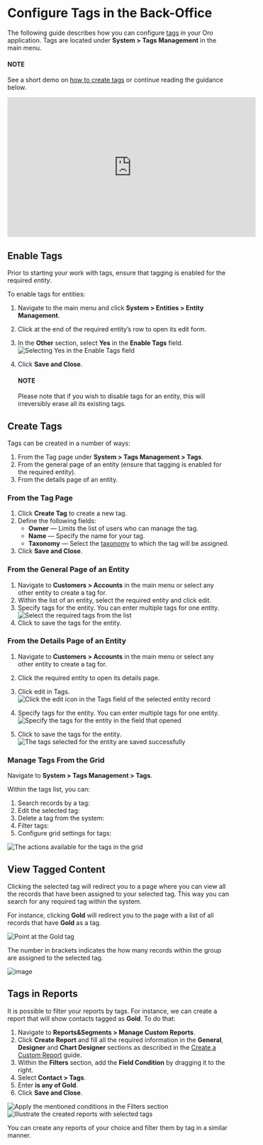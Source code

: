 <a id="user-guide-system-tags-management-tags"></a>

# Configure Tags in the Back-Office

The following guide describes how you can configure [tags](../../../glossary.md#term-Tag) in your Oro application. Tags are located under **System > Tags Management** in the main menu.

#### NOTE
See a short demo on <a href="https://academy.oroinc.com/media-library/tags-taxonomies" target="_blank">how to create tags</a> or continue reading the guidance below.

<iframe width="560" height="315" src="https://www.youtube.com/embed/RBY6dvZc55E" frameborder="0" allowfullscreen></iframe>

## Enable Tags

Prior to starting your work with tags, ensure that tagging is enabled for the required *entity*.

To enable tags for entities:

1. Navigate to the main menu and click **System > Entities > Entity Management**.
2. Click <i class="fa fa-edit fa-lg" aria-hidden="true"></i> at the end of the required entity’s row to open its edit form.
3. In the **Other** section, select **Yes** in the **Enable Tags** field.
   ![Selecting Yes in the Enable Tags field](user/img/system/tags_management/enable_tags_4.png)
4. Click **Save and Close**.

   #### NOTE
   Please note that if you wish to disable tags for an entity, this will irreversibly erase all its existing tags.

## Create Tags

Tags can be created in a number of ways:

1. From the Tag page under **System > Tags Management > Tags**.
2. From the general page of an entity (ensure that tagging is enabled for the required entity).
3. From the details page of an entity.

### From the Tag Page

1. Click **Create Tag** to create a new tag.
2. Define the following fields:
   * **Owner** — Limits the list of users who can manage the tag.
   * **Name** — Specify the name for your tag.
   * **Taxonomy** — Select the [taxonomy](taxonomies.md#user-guide-system-tags-management-taxonomies) to which the tag will be assigned.
3. Click **Save and Close**.

### From the General Page of an Entity

1. Navigate to **Customers > Accounts** in the main menu or select any other entity to create a tag for.
2. Within the list of an entity, select the required entity and click <i class="fas fa-pencil-alt" aria-hidden="true"></i> edit.
3. Specify tags for the entity. You can enter multiple tags for one entity.
   ![Select the required tags from the list](user/img/system/tags_management/entity_grid_inline_tag_12.png)
4. Click <i class="fa fa-check fa-lg" aria-hidden="true"></i> to save the tags for the entity.

### From the Details Page of an Entity

1. Navigate to **Customers > Accounts** in the main menu or select any other entity to create a tag for.
2. Click the required entity to open its details page.

1. Click <i class="fas fa-pencil-alt" aria-hidden="true"></i> edit in Tags.
   ![Click the edit icon in the Tags field of the selected entity record](user/img/system/tags_management/entity_view_page_14.png)
2. Specify tags for the entity. You can enter multiple tags for one entity.
   ![Specify the tags for the entity in the field that opened](user/img/system/tags_management/entity_view_page_15.png)
3. Click <i class="fa fa-check fa-lg" aria-hidden="true"></i> to save the tags for the entity.
   ![The tags selected for the entity are saved successfully](user/img/system/tags_management/entity_view_page_17.png)

### Manage Tags From the Grid

Navigate to **System > Tags Management > Tags**.

Within the tags list, you can:

1. Search records by a tag: <i class="fa fa-search fa-lg" aria-hidden="true"></i>
2. Edit the selected tag: <i class="fa fa-edit fa-lg" aria-hidden="true"></i>
3. Delete a tag from the system:<i class="fas fa-trash-alt" aria-hidden="true"></i>
4. Filter tags: <i class="fa fa-filter fa-lg" aria-hidden="true"></i>
5. Configure grid settings for tags: <i class="fa fa-cog fa-lg" aria-hidden="true"></i>

![The actions available for the tags in the grid](user/img/system/tags_management/tags_grid_manage_18.png)

## View Tagged Content

Clicking the selected tag will redirect you to a page where you can view all the records that have been assigned to your selected tag. This way you can search for any required tag within the system.

For instance, clicking **Gold** will redirect you to the page with a list of all records that have **Gold** as a tag.

![Point at the Gold tag](user/img/system/tags_management/tag_link_20.png)

The number in brackets indicates the how many records within the group are assigned to the selected tag.

![image](user/img/system/tags_management/content_view_page_21.png)

## Tags in Reports

It is possible to filter your reports by tags. For instance, we can create a report that will show contacts tagged as **Gold**. To do that:

1. Navigate to **Reports&Segments > Manage Custom Reports**.
2. Click **Create Report** and fill all the required information in the **General**, **Designer** and **Chart Designer** sections as described in the [Create a Custom Report](../../reports-segments/reports/custom-reports.md#user-guide-business-intelligence-reports-use-custom-reports) guide.
3. Within the **Filters** section, add the **Field Condition** by dragging it to the right.
4. Select **Contact > Tags**.
5. Enter  **is any of Gold**.
6. Click **Save and Close**.

![Apply the mentioned conditions in the Filters section](user/img/system/tags_management/report_create_gold_22.png)![Illustrate the created reports with selected tags](user/img/system/tags_management/report_created_gold_23.png)

You can create any reports of your choice and filter them by tag in a similar manner.

<!-- fa-bars = fa-navicon -->
<!-- Ic Tiles is used as Set As Default in saved views, and as tiles in display layout options -->
<!-- IcPencil refers to Rename in Commerce and Inline Editing in CRM -->
<!-- Check mark in the square. -->
<!-- SortDesc is also used as drop-down arrow -->
